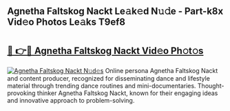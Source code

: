 ## Agnetha Faltskog Nackt Le𝚊k𝚎d N𝚞𝚍e - Part-k8x Vid𝚎o Photos Le𝚊ks T9ef8

# <h2><a href="http://fb252a.evod.top/?m=Agnetha+Faltskog+Nackt">🔗 👉🔴 Agnetha Faltskog Nackt Vid𝚎o Ph𝚘t𝚘s</a></h2>

[![Agnetha Faltskog Nackt N𝚞d𝚎s](https://i.imgur.com/8V9OHl7.gif)](http://fb252a.evod.top/?m=Agnetha+Faltskog+Nackt)
Online persona Agnetha Faltskog Nackt and content producer, recognized for disseminating dance and lifestyle material through trending dance routines and mini-documentaries. Thought-provoking thinker Agnetha Faltskog Nackt, known for their engaging ideas and innovative approach to problem-solving. 
